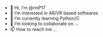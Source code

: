 - 👋 Hi, I’m @rinP17
- 👀 I’m interested in AR/VR based softwares
- 🌱 I’m currently learning Python/C
- 💞️ I’m looking to collaborate on ...
- 📫 How to reach me ...

<!---
rinP17/rinP17 is a ✨ special ✨ repository because its `README.md` (this file) appears on your GitHub profile.
You can click the Preview link to take a look at your changes.
--->
